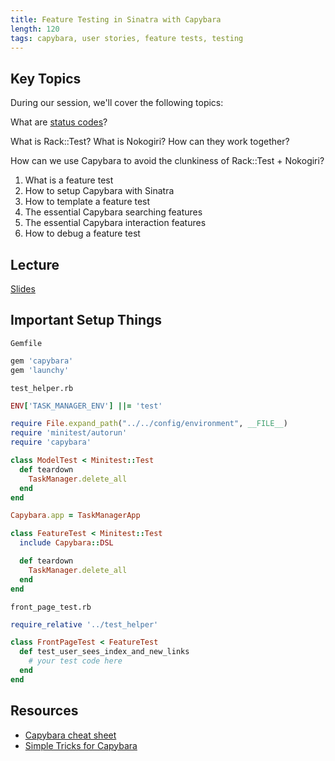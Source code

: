 ```yaml
---
title: Feature Testing in Sinatra with Capybara
length: 120
tags: capybara, user stories, feature tests, testing
---
```


## Key Topics

During our session, we'll cover the following topics:

What are [status codes](http://www.w3.org/Protocols/rfc2616/rfc2616-sec10.html)?

What is Rack::Test? What is Nokogiri? How can they work together? 

How can we use Capybara to avoid the clunkiness of Rack::Test + Nokogiri?

1. What is a feature test
2. How to setup Capybara with Sinatra
3. How to template a feature test
4. The essential Capybara searching features
5. The essential Capybara interaction features
6. How to debug a feature test

## Lecture

[Slides](https://www.dropbox.com/s/djzqkdyfyh6jdjz/Feature%20Testing%20with%20Capybara.key?dl=0)

## Important Setup Things

`Gemfile`

```ruby
gem 'capybara'
gem 'launchy'
```

`test_helper.rb`

```ruby
ENV['TASK_MANAGER_ENV'] ||= 'test'

require File.expand_path("../../config/environment", __FILE__)
require 'minitest/autorun'
require 'capybara'

class ModelTest < Minitest::Test 
  def teardown
    TaskManager.delete_all
  end
end

Capybara.app = TaskManagerApp

class FeatureTest < Minitest::Test
  include Capybara::DSL

  def teardown
    TaskManager.delete_all
  end
end
```

`front_page_test.rb`

```ruby
require_relative '../test_helper'

class FrontPageTest < FeatureTest
  def test_user_sees_index_and_new_links
    # your test code here
  end
end
```

## Resources

* [Capybara cheat sheet](https://gist.github.com/zhengjia/428105)
* [Simple Tricks for Capybara](http://www.elabs.se/blog/51-simple-tricks-to-clean-up-your-capybara-tests)
